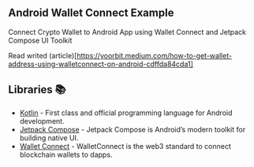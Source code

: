 ## Android Wallet Connect Example
Connect Crypto Wallet to Android App using Wallet Connect and Jetpack Compose UI Toolkit

Read writed (article)[https://yoorbit.medium.com/how-to-get-wallet-address-using-walletconnect-on-android-cdffda84cda1]
## Libraries 📚
- [Kotlin](https://kotlinlang.org/) - First class and official programming language for Android
  development.
- [Jetpack Compose](https://developer.android.com/jetpack/compose) - Jetpack Compose is Android’s
  modern toolkit for building native UI.
- [Wallet Connect](https://walletconnect.com/) - WalletConnect is the web3 standard to connect blockchain wallets to dapps.
